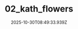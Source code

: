 ---
title: "02_kath_flowers"
description: ""
image: "/uploads/photos/1761814173932-02_kath_flowers.webp"
thumbnail: "/uploads/photos/1761814173932-02_kath_flowers-thumb.webp"
width: 4000
height: 6000
featured: false
date: 2025-10-30T08:49:33.939Z
order: 0
---